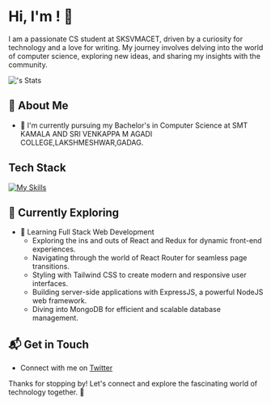 # Hi, I'm <Onkar Bevinakatti>! 👋

I am a passionate CS student at SKSVMACET, driven by a curiosity for technology and a love for writing. My journey involves delving into the world of computer science, exploring new ideas, and sharing my insights with the community.

![<prembevinakatti>'s Stats](https://github-readme-stats.vercel.app/api?username=<prembevinakatti>&theme=vue-dark&show_icons=true&hide_border=true&count_private=true)

## 🚀 About Me

- 🔭 I'm currently pursuing my Bachelor's in Computer Science at SMT KAMALA AND SRI VENKAPPA M AGADI COLLEGE,LAKSHMESHWAR,GADAG.

## Tech Stack
[![My Skills](https://skillicons.dev/icons?i=js,html,css,python,react,tailwind)](https://skillicons.dev)

## 🌱 Currently Exploring

- 🚀 Learning Full Stack Web Development
  - Exploring the ins and outs of React and Redux for dynamic front-end experiences.
  - Navigating through the world of React Router for seamless page transitions.
  - Styling with Tailwind CSS to create modern and responsive user interfaces.
  - Building server-side applications with ExpressJS, a powerful NodeJS web framework.
  - Diving into MongoDB for efficient and scalable database management.

## 📬 Get in Touch

- Connect with me on [Twitter](https://twitter.com/introvertedbot)

Thanks for stopping by! Let's connect and explore the fascinating world of technology together. 🚀



<!--

Here are some ideas to get you started:

- 🔭 I’m currently working on ...
- 🌱 I’m currently learning ...
- 👯 I’m looking to collaborate on ...
- 🤔 I’m looking for help with ...
- 💬 Ask me about ...
- 📫 How to reach me: ...
- 😄 Pronouns: ...
- ⚡ Fun fact: ...
-->
